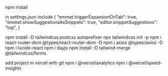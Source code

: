 npm install

in settings.json include
{
    "emmet.triggerExpansionOnTab": true,
    "emmet.showSuggestionsAsSnippets": true,
    "editor.snippetSuggestions": "top",
}

npm install -D tailwindcss postcss autoprefixer
npx tailwindcss init -p
npm i react-router-dom @types/react-router-dom -D
npm i axios @types/axios -D
npm i lucide-react
npm i dayjs
npm install -D tailwind-merge @tailwindcss/forms 

add project in vercel with git
npm i @vercel/analytics
npm i @vercel/speed-insights


<!-- 
criar um novo arquivo, chamado edit, na popout, que vai receber uma div retangular na mesma cor e desing dos outros popouts que vai ser chamado quando clicar no botão de 3 pontos da tabela, essa div vai conter um botãozin "biscoitin", usar icon Button 
um deles vai ter um lapis de edição e o outro uma lixeira
precisa ser relativo, mesma logica dos popouts.

Logica dos botões: quando clica no botão de lixeira, aparecer um popout com um "p" pedindo confirmação e dois botões, um de confrimar e um de cancelar ele some a linha da tabela que esta selecionada
Botão de editar vai aparecer um popout na tela com 4 inputs que recebm o valor original da tabela e vai ter um botão de 
confirmação e de cancelamento
caso clique fora do popout e contenha alterações aparecer uma mensagem, um p, que vai dizer que contem alterações e confirme ou cancele
caso clique fora do popout e nn contenha alterações manter informações na tabela e sumir o popout


Alterar cor do calendario para branco 
-->